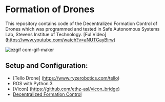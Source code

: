 # Formation of Drones
This repository contains code of the Decentralized Formation Control of Drones which was programmed and tested in Safe Autonomous Systems Lab, Stevens Institue of Technology.
[Ful Video] (https://www.youtube.com/watch?v=aNUTGayBirw)


![ezgif com-gif-maker](https://user-images.githubusercontent.com/67613439/147014434-45be775f-db57-470d-851b-42fb3599ba36.gif)
## Setup and Configuration:
* [Tello Drone] (https://www.ryzerobotics.com/tello)
* ROS with Python 3
* [Vicon] (https://github.com/ethz-asl/vicon_bridge)
* [Decentralized Formation Control](https://ieeexplore.ieee.org/document/6225196)

